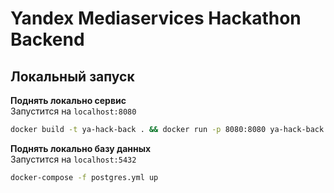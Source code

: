 # Yandex Mediaservices Hackathon Backend

## Локальный запуск

**Поднять локально сервис**  
Запустится на `localhost:8080`
```sh
docker build -t ya-hack-back . && docker run -p 8080:8080 ya-hack-back
```

**Поднять локально базу данных**  
Запустится на `localhost:5432`
```sh
docker-compose -f postgres.yml up
```